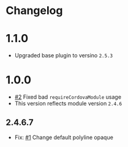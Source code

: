 # Changelog

# 1.1.0
- Upgraded base plugin to versino `2.5.3`

# 1.0.0
- [#2](https://github.com/totalpave/cordova-plugin-googlemaps/pull/2) Fixed bad `requireCordovaModule` usage
- This version reflects module version `2.4.6`

## 2.4.6.7
- Fix: [#1](https://github.com/totalpave/cordova-plugin-googlemaps/pull/1) Change default polyline opaque

